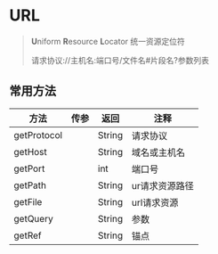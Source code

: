 # URL

>   **U**niform **R**esource **L**ocator  统一资源定位符
>
>   请求协议://主机名:端口号/文件名#片段名?参数列表

## 常用方法

| 方法        | 传参 | 返回   | 注释           |
| ----------- | ---- | ------ | -------------- |
| getProtocol |      | String | 请求协议       |
| getHost     |      | String | 域名或主机名   |
| getPort     |      | int    | 端口号         |
| getPath     |      | String | ur请求资源路径 |
| getFile     |      | String | url请求资源    |
| getQuery    |      | String | 参数           |
| getRef      |      | String | 锚点           |

